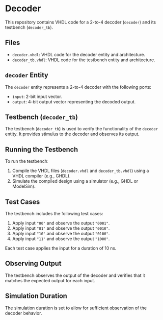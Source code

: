 # Decoder

This repository contains VHDL code for a 2-to-4 decoder (`decoder`) and its testbench (`decoder_tb`). 

## Files

- `decoder.vhdl`: VHDL code for the decoder entity and architecture.
- `decoder_tb.vhdl`: VHDL code for the testbench entity and architecture.

## `decoder` Entity

The `decoder` entity represents a 2-to-4 decoder with the following ports:

- `input`: 2-bit input vector.
- `output`: 4-bit output vector representing the decoded output.

## Testbench (`decoder_tb`)

The testbench (`decoder_tb`) is used to verify the functionality of the `decoder` entity. It provides stimulus to the decoder and observes its output.

## Running the Testbench

To run the testbench:

1. Compile the VHDL files (`decoder.vhdl` and `decoder_tb.vhdl`) using a VHDL compiler (e.g., GHDL).
2. Simulate the compiled design using a simulator (e.g., GHDL or ModelSim).

## Test Cases

The testbench includes the following test cases:

1. Apply input `"00"` and observe the output `"0001"`.
2. Apply input `"01"` and observe the output `"0010"`.
3. Apply input `"10"` and observe the output `"0100"`.
4. Apply input `"11"` and observe the output `"1000"`.

Each test case applies the input for a duration of 10 ns.

## Observing Output

The testbench observes the output of the decoder and verifies that it matches the expected output for each input.

## Simulation Duration

The simulation duration is set to allow for sufficient observation of the decoder behavior.
